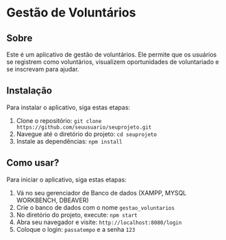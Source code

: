 # Gestão de Voluntários

## Sobre

Este é um aplicativo de gestão de voluntários. Ele permite que os usuários se registrem como voluntários, visualizem oportunidades de voluntariado e se inscrevam para ajudar.

## Instalação

Para instalar o aplicativo, siga estas etapas:

1. Clone o repositório: `git clone https://github.com/seuusuario/seuprojeto.git`
2. Navegue até o diretório do projeto: `cd seuprojeto`
3. Instale as dependências: `npm install`

## Como usar?

Para iniciar o aplicativo, siga estas etapas:

1. Vá no seu gerenciador de Banco de dados (XAMPP, MYSQL WORKBENCH, DBEAVER)
2. Crie o banco de dados com o nome `gestao_voluntarios`
3. No diretório do projeto, execute: `npm start`
4. Abra seu navegador e visite: `http://localhost:8080/login`
5. Coloque o login: `passatempo` e a senha `123`